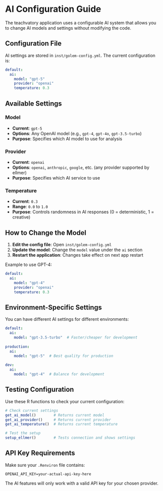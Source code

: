 # AI Configuration Guide

The teachvatory application uses a configurable AI system that allows you to change AI models and settings without modifying the code.

## Configuration File

AI settings are stored in `inst/golem-config.yml`. The current configuration is:

```yaml
default:
  ai:
    model: "gpt-5"
    provider: "openai"
    temperature: 0.3
```

## Available Settings

### Model
- **Current**: `gpt-5`
- **Options**: Any OpenAI model (e.g., `gpt-4`, `gpt-4o`, `gpt-3.5-turbo`)
- **Purpose**: Specifies which AI model to use for analysis

### Provider
- **Current**: `openai`
- **Options**: `openai`, `anthropic`, `google`, etc. (any provider supported by ellmer)
- **Purpose**: Specifies which AI service to use

### Temperature
- **Current**: `0.3`
- **Range**: `0.0` to `1.0`
- **Purpose**: Controls randomness in AI responses (0 = deterministic, 1 = creative)

## How to Change the Model

1. **Edit the config file**: Open `inst/golem-config.yml`
2. **Update the model**: Change the `model` value under the `ai` section
3. **Restart the application**: Changes take effect on next app restart

Example to use GPT-4:
```yaml
default:
  ai:
    model: "gpt-4"
    provider: "openai"
    temperature: 0.3
```

## Environment-Specific Settings

You can have different AI settings for different environments:

```yaml
default:
  ai:
    model: "gpt-3.5-turbo"  # Faster/cheaper for development
    
production:
  ai:
    model: "gpt-5"  # Best quality for production
    
dev:
  ai:
    model: "gpt-4"  # Balance for development
```

## Testing Configuration

Use these R functions to check your current configuration:

```r
# Check current settings
get_ai_model()        # Returns current model
get_ai_provider()     # Returns current provider  
get_ai_temperature()  # Returns current temperature

# Test the setup
setup_ellmer()        # Tests connection and shows settings
```

## API Key Requirements

Make sure your `.Renviron` file contains:
```
OPENAI_API_KEY=your-actual-api-key-here
```

The AI features will only work with a valid API key for your chosen provider.
